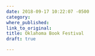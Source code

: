 ```yaml
---
date: 2018-09-17 10:22:07 -0500
category: 
where_published: 
link_to_original: 
title: Oklahoma Book Festival
draft: true

---
```

